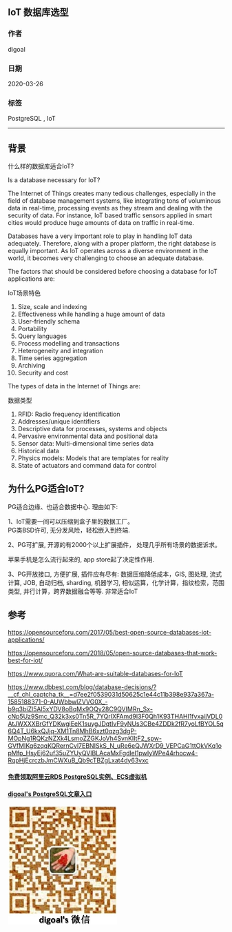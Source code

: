 ## IoT 数据库选型   
        
### 作者                                                                        
digoal                                                                                                                 
                          
### 日期                                                                                                                 
2020-03-26                                                                                                             
                                                                                                                 
### 标签                                                                                                                 
PostgreSQL , IoT   
                     
----               
                          
## 背景      
什么样的数据库适合IoT?   
  
Is a database necessary for IoT?  
  
The Internet of Things creates many tedious challenges, especially in the field of database management systems, like integrating tons of voluminous data in real-time, processing events as they stream and dealing with the security of data. For instance, IoT based traffic sensors applied in smart cities would produce huge amounts of data on traffic in real-time.  
  
Databases have a very important role to play in handling IoT data adequately. Therefore, along with a proper platform, the right database is equally important. As IoT operates across a diverse environment in the world, it becomes very challenging to choose an adequate database.  
  
The factors that should be considered before choosing a database for IoT applications are:  
  
IoT场景特色  
  
1) Size, scale and indexing  
2) Effectiveness while handling a huge amount of data  
3) User-friendly schema  
4) Portability  
5) Query languages  
6) Process modelling and transactions  
7) Heterogeneity and integration  
8) Time series aggregation  
9) Archiving  
10) Security and cost  
  
The types of data in the Internet of Things are:  
  
数据类型  
  
1) RFID: Radio frequency identification  
2) Addresses/unique identifiers  
3) Descriptive data for processes, systems and objects  
4) Pervasive environmental data and positional data  
5) Sensor data: Multi-dimensional time series data  
6) Historical data  
7) Physics models: Models that are templates for reality  
8) State of actuators and command data for control  
  
## 为什么PG适合IoT?  
PG适合边缘、也适合数据中心. 理由如下:   
  
1、IoT需要一间可以压缩到盒子里的数据工厂。  
PG类BSD许可, 无分发风险，轻松嵌入到终端.   
  
2、PG可扩展, 开源的有2000个以上扩展插件， 处理几乎所有场景的数据诉求。  
  
苹果手机是怎么流行起来的, app store起了决定性作用.  
  
3、PG开放接口, 方便扩展, 插件应有尽有: 数据压缩降低成本，GIS, 图处理, 流式计算, JOB, 自动归档, sharding, 机器学习, 相似运算，化学计算，指纹检索，范围类型, 并行计算，跨界数据融合等等. 非常适合IoT     
  
## 参考  
https://opensourceforu.com/2017/05/best-open-source-databases-iot-applications/  
  
https://opensourceforu.com/2018/05/open-source-databases-that-work-best-for-iot/  
  
https://www.quora.com/What-are-suitable-databases-for-IoT  
  
https://www.dbbest.com/blog/database-decisions/?__cf_chl_captcha_tk__=d7ee2f0539031d50625c1e44c11b398e937a367a-1585188371-0-AUWbbwlZVVG0X_-b9q3biZl5Al5xYDV8oBqMx9OQy28C9QVIMRn_Sx-cNp5Uz9Smc_Q32k3xs0Tn5R_7YQrIXFAmd9l3F0Qh1K93THAHl1fvxaijVDL0AtJWXXXBrGfYDKwgiEeK1suygJDqtIvF9yNUs3CBe4ZDDk2fR7yoLfBYOL5q6Q4T_U6kxQJjq-XM1Tn8MhB6xzt0qzg3dgP-MOpNg1RQKzNZXk4LsmoZZGKJoVh4SvnKlItF2_spw-GVfMIKg6zqqKQRernCvl7EBNISkS_N_uRe6eQJWXrD9_VEPCaG1ttOkVKq1opMfp_HsyEj62uf35uZYUyQVlBLAcaMxFgdleI1pwIyWPe44rhocw4-RqpHjEcrczbJmCWXuB_Qb9cTBZgLxat4dy63vxc  
  
  
  
#### [免费领取阿里云RDS PostgreSQL实例、ECS虚拟机](https://www.aliyun.com/database/postgresqlactivity "57258f76c37864c6e6d23383d05714ea")
  
  
#### [digoal's PostgreSQL文章入口](https://github.com/digoal/blog/blob/master/README.md "22709685feb7cab07d30f30387f0a9ae")
  
  
![digoal's weixin](../pic/digoal_weixin.jpg "f7ad92eeba24523fd47a6e1a0e691b59")
  

